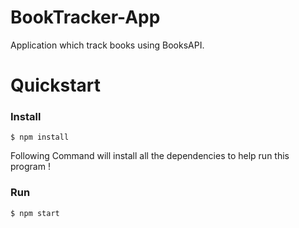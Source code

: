 # BookTracker-App
Application which track books using BooksAPI.

# Quickstart

### Install

    $ npm install

 Following Command will install all the dependencies to help run this program !

### Run

	$ npm start

